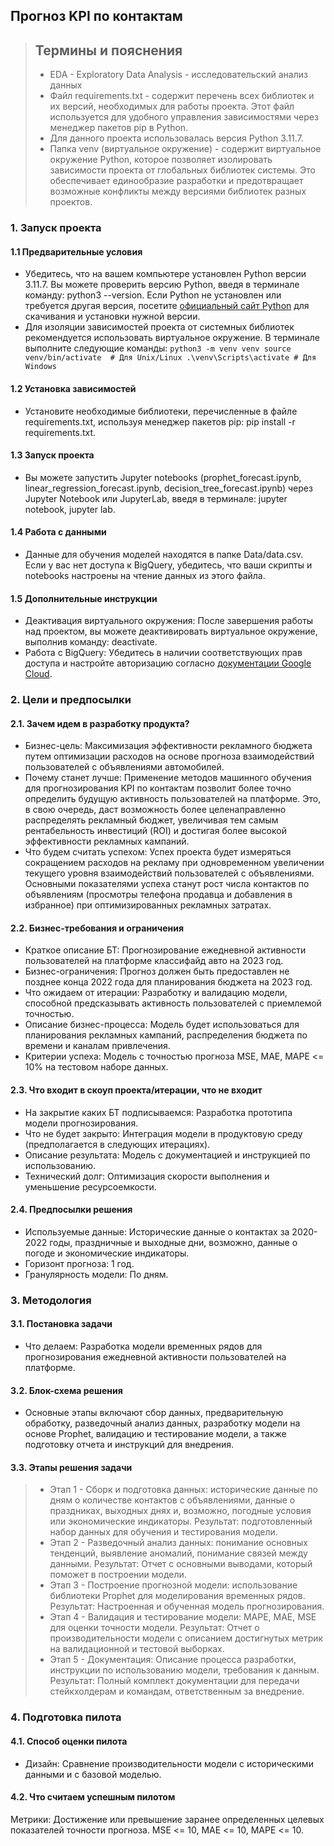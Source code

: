 ## Прогноз KPI по контактам
    
> ## Термины и пояснения
> - EDA - Exploratory Data Analysis - исследовательский анализ данных
> - Файл requirements.txt - содержит перечень всех библиотек и их версий, необходимых для работы проекта. Этот файл используется для удобного управления зависимостями через менеджер пакетов pip в Python. 
> - Для данного проекта использовалась версия Python 3.11.7.
> - Папка venv (виртуальное окружение) - содержит виртуальное окружение Python, которое позволяет изолировать зависимости проекта от глобальных библиотек системы. Это обеспечивает единообразие разработки и предотвращает возможные конфликты между версиями библиотек разных проектов.

### 1. Запуск проекта
#### 1.1 Предварительные условия
- Убедитесь, что на вашем компьютере установлен Python версии 3.11.7. Вы можете проверить версию Python, введя в терминале команду:
python3 --version. Если Python не установлен или требуется другая версия, посетите [официальный сайт Python](https://www.python.org/downloads/) для скачивания и установки нужной версии.
- Для изоляции зависимостей проекта от системных библиотек рекомендуется использовать виртуальное окружение. В терминале выполните следующие команды:
`python3 -m venv venv
source venv/bin/activate  # Для Unix/Linux
.\venv\Scripts\activate # Для Windows`

#### 1.2 Установка зависимостей
- Установите необходимые библиотеки, перечисленные в файле requirements.txt, используя менеджер пакетов pip:
pip install -r requirements.txt.

#### 1.3 Запуск проекта
- Вы можете запустить Jupyter notebooks (prophet_forecast.ipynb, linear_regression_forecast.ipynb, decision_tree_forecast.ipynb) через Jupyter Notebook или JupyterLab, введя в терминале: jupyter notebook, jupyter lab.

#### 1.4 Работа с данными 
- Данные для обучения моделей находятся в папке Data/data.csv. Если у вас нет доступа к BigQuery, убедитесь, что ваши скрипты и notebooks настроены на чтение данных из этого файла.

#### 1.5 Дополнительные инструкции
- Деактивация виртуального окружения: После завершения работы над проектом, вы можете деактивировать виртуальное окружение, выполнив команду: deactivate.
- Работа с BigQuery: Убедитесь в наличии соответствующих прав доступа и настройте авторизацию согласно [документации Google Cloud](https://cloud.google.com/bigquery/docs/authentication).

### 2. Цели и предпосылки 
#### 2.1. Зачем идем в разработку продукта?  

- Бизнес-цель: Максимизация эффективности рекламного бюджета путем оптимизации расходов на основе прогноза взаимодействий пользователей с объявлениями автомобилей.
- Почему станет лучше: Применение методов машинного обучения для прогнозирования KPI по контактам позволит более точно определить будущую активность пользователей на платформе. Это, в свою очередь, даст возможность более целенаправленно распределять рекламный бюджет, увеличивая тем самым рентабельность инвестиций (ROI) и достигая более высокой эффективности рекламных кампаний.
- Что будем считать успехом: Успех проекта будет измеряться сокращением расходов на рекламу при одновременном увеличении текущего уровня взаимодействий пользователей с объявлениями. Основными показателями успеха станут рост числа контактов по объявлениям (просмотры телефона продавца и добавления в избранное) при оптимизированных рекламных затратах.

#### 2.2. Бизнес-требования и ограничения  

- Краткое описание БТ: Прогнозирование ежедневной активности пользователей на платформе классифайд авто на 2023 год.
- Бизнес-ограничения: Прогноз должен быть предоставлен не позднее конца 2022 года для планирования бюджета на 2023 год.
- Что ожидаем от итерации: Разработку и валидацию модели, способной предсказывать активность пользователей с приемлемой точностью.
- Описание бизнес-процесса: Модель будет использоваться для планирования рекламных кампаний, распределения бюджета по времени и каналам привлечения.
- Критерии успеха: Модель с точностью прогноза MSE, MAE, MAPE <= 10% на тестовом наборе данных.

#### 2.3. Что входит в скоуп проекта/итерации, что не входит
- На закрытие каких БТ подписываемся: Разработка прототипа модели прогнозирования.
- Что не будет закрыто: Интеграция модели в продуктовую среду (предполагается в следующих итерациях).
- Описание результата: Модель с документацией и инструкцией по использованию.
- Технический долг: Оптимизация скорости выполнения и уменьшение ресурсоемкости. 

#### 2.4. Предпосылки решения  

- Используемые данные: Исторические данные о контактах за 2020-2022 годы, праздничные и выходные дни, возможно, данные о погоде и экономические индикаторы.
- Горизонт прогноза: 1 год.
- Гранулярность модели: По дням.

### 3. Методология    
#### 3.1. Постановка задачи  
- Что делаем: Разработка модели временных рядов для прогнозирования ежедневной активности пользователей на платформе.

#### 3.2. Блок-схема решения  
- Основные этапы включают сбор данных, предварительную обработку, разведочный анализ данных, разработку модели на основе Prophet, валидацию и тестирование модели, а также подготовку отчета и инструкций для внедрения.  

#### 3.3. Этапы решения задачи
> - Этап 1 - Сборк и подготовка данных: исторические данные по дням о количестве контактов с объявлениями, данные о праздниках, выходных днях и, возможно, погодные условия или экономические индикаторы. Результат: подготовленный набор данных для обучения и тестирования модели.
> - Этап 2 - Разведочный анализ данных: понимание основных тенденций, выявление аномалий, понимание связей между данными. Результат: Отчет с основными выводами, который поможет в построении модели. 
> - Этап 3 - Построение прогнозной модели: использование библиотеки Prophet для моделирования временных рядов. Результат: Настроенная и обученная модель прогнозирования.
> - Этап 4 - Валидация и тестирование модели: MAPE, MAE, MSE для оценки точности модели. Результат: Отчет о производительности модели с описанием достигнутых метрик на валидационной и тестовой выборках.
> - Этап 5 - Документация: Описание процесса разработки, инструкции по использованию модели, требования к данным. Результат: Полный комплект документации для передачи стейкхолдерам и командам, ответственным за внедрение.  
  
### 4. Подготовка пилота  
  
#### 4.1. Способ оценки пилота  
  
- Дизайн: Сравнение производительности модели с историческими данными и с базовой моделью.
  
#### 4.2. Что считаем успешным пилотом  
  
Метрики: Достижение или превышение заранее определенных целевых показателей точности прогноза. MSE <= 10, MAE <= 10, MAPE <= 10.
